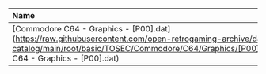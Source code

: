 |Name|Size|
|:---|---:|
|[Commodore C64 - Graphics - [P00].dat](https://raw.githubusercontent.com/open-retrogaming-archive/dat-catalog/main/root/basic/TOSEC/Commodore/C64/Graphics/[P00]/Commodore C64 - Graphics - [P00].dat)|13779|
